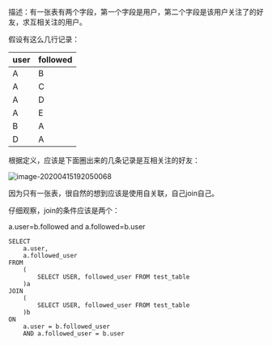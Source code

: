 

描述：有一张表有两个字段，第一个字段是用户，第二个字段是该用户关注了的好友，求互相关注的用户。

假设有这么几行记录：

| user | followed |
| ---- | -------- |
| A    | B        |
| A    | C        |
| A    | D        |
| A    | E        |
| B    | A        |
| D    | A        |

根据定义，应该是下面圈出来的几条记录是互相关注的好友：

![image-20200415192050068](D:\nicole-github\sql-gogogo\pics\image-20200415192050068.png)



因为只有一张表，很自然的想到应该是使用自关联，自己join自己。

仔细观察，join的条件应该是两个：

a.user=b.followed and a.followed=b.user

```
SELECT
	a.user,
	a.followed_user
FROM
	(
		SELECT USER, followed_user FROM test_table
	)a
JOIN
	(
		SELECT USER, followed_user FROM test_table
	)b
ON
	a.user = b.followed_user
	AND a.followed_user = b.user
```

